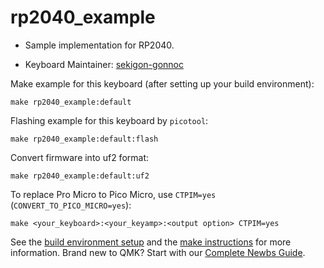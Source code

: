 # rp2040_example

* Sample implementation for RP2040.

* Keyboard Maintainer: [sekigon-gonnoc](https://github.com/sekigon-gonnoc)

Make example for this keyboard (after setting up your build environment):

    make rp2040_example:default

Flashing example for this keyboard by `picotool`:

    make rp2040_example:default:flash

Convert firmware into uf2 format:

    make rp2040_example:default:uf2

To replace Pro Micro to Pico Micro, use `CTPIM=yes` (`CONVERT_TO_PICO_MICRO=yes`):

    make <your_keyboard>:<your_keyamp>:<output option> CTPIM=yes


See the [build environment setup](https://docs.qmk.fm/#/getting_started_build_tools) and the [make instructions](https://docs.qmk.fm/#/getting_started_make_guide) for more information. Brand new to QMK? Start with our [Complete Newbs Guide](https://docs.qmk.fm/#/newbs).